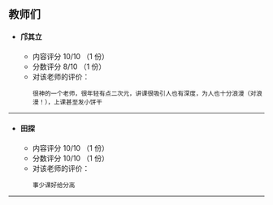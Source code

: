 ## 教师们  
- #### 邝其立  
  - 内容评分 10/10 （1 份）  
  - 分数评分 8/10 （1 份）  
  - 对该老师的评价：  
    ```
    很神的一个老师，很年轻有点二次元，讲课很吸引人也有深度，为人也十分浪漫（对浪漫！），上课甚至发小饼干
    ```

---  

- #### 田探 
  - 内容评分 10/10 （1 份）  
  - 分数评分 10/10 （1 份）  
  - 对该老师的评价：  
    ```  
    事少课好给分高  
    ```

---